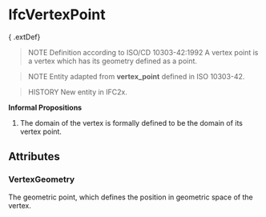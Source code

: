 # IfcVertexPoint

{ .extDef}
> NOTE Definition according to ISO/CD 10303-42:1992
> A vertex point is a vertex which has its geometry defined as a point.

> NOTE Entity adapted from **vertex_point** defined in ISO 10303-42.

> HISTORY New entity in IFC2x.

**Informal Propositions**

1. The domain of the vertex is formally defined to be the domain of its vertex point.

## Attributes

### VertexGeometry
The geometric point, which defines the position in geometric space of the vertex.
